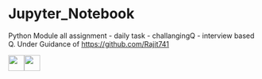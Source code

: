 # Jupyter_Notebook
Python Module all assignment - daily task - challangingQ - interview based Q.
Under Guidance of https://github.com/Rajit741
<p align="left"> <a href="https://www.github.com/Rajit741" target="_blank" rel="noreferrer"><img src="https://raw.githubusercontent.com/danielcranney/readme-generator/main/public/icons/socials/github.svg" width="32" height="32" /><a href="https://www.linkedin.com/comm/mynetwork/discovery-see-all?usecase=PEOPLE_FOLLOWS&followMember=nagaraju-ekkirala-103120226" target="_blank" rel="noreferrer"><img src="https://raw.githubusercontent.com/danielcranney/readme-generator/main/public/icons/socials/linkedin.svg" width="32" height="32" />
</a> 


